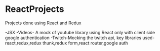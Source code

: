 # ReactProjects
Projects done using React and Redux

-JSX
-Videos- A mock of youtube library using React only with client side google authentication
-Twitch-Mocking the twitch api, key libraries used-react,redux,redux thunk,redux form,react router,google auth
